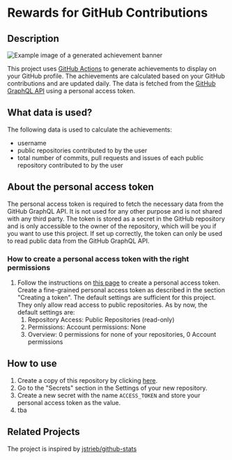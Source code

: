 # Rewards for GitHub Contributions

## Description
![Example image of a generated achievement banner](https://github.com/eznavy/gh-rewards/tree/master/generated/overview.svg)

This project uses [GitHub Actions](https://github.com/features/actions) to generate achievements to display on your GitHub profile.
The achievements are calculated based on your GitHub contributions and are updated daily. 
The data is fetched from the [GitHub GraphQL API](https://docs.github.com/en/graphql) using a personal access token.

## What data is used?
The following data is used to calculate the achievements:
- username
- public repositories contributed to by the user
- total number of commits, pull requests and issues of each public repository contributed to by the user

## About the personal access token
The personal access token is required to fetch the necessary data from the GitHub GraphQL API.
It is not used for any other purpose and is not shared with any third party. 
The token is stored as a secret in the GitHub repository and is only accessible to the owner of the repository, which will be you if you want to use this project.
If set up correctly, the token can only be used to read public data from the GitHub GraphQL API.

### How to create a personal access token with the right permissions
1. Follow the instructions on [this page](https://docs.github.com/en/github/authenticating-to-github/creating-a-personal-access-token) to create a personal access token.
Create a fine-grained personal access token as described in the section "Creating a token".
The default settings are sufficient for this project. They only allow read access to public repositories.
As by now, the default settings are:
   1. Repository Access: Public Repositories (read-only)
   2. Permissions: Account permissions: None
   3. Overview: 0 permissions for none of your repositories, 0 Account permissions

## How to use
1. Create a copy of this repository by clicking [here](https://github.com/eznavy/gh-rewards/generate).
2. Go to the "Secrets" section in the Settings of your new repository.
3. Create a new secret with the name `ACCESS_TOKEN` and store your personal access token as the value.
4. tba


## Related Projects
The project is inspired by [jstrieb/github-stats](https://github.com/jstrieb/github-stats)
